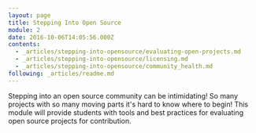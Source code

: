 ```yaml
---
layout: page
title: Stepping Into Open Source
module: 2
date: 2016-10-06T14:05:56.000Z
contents:
  - _articles/stepping-into-opensource/evaluating-open-projects.md
  - _articles/stepping-into-opensource/licensing.md
  - _articles/stepping-into-opensource/community_health.md
following: _articles/readme.md
---
```


Stepping into an open source community can be intimidating! So many projects with so many moving parts it's hard to know where to begin! This module will provide students with tools and best practices for evaluating open source projects for contribution.
